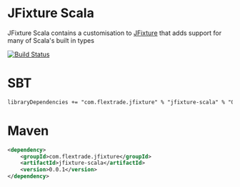 # JFixture Scala
JFixture Scala contains a customisation to [JFixture](https://github.com/FlexTradeUKLtd/jfixture) that adds support for many of Scala's built in types

[![Build Status](https://travis-ci.org/FlexTradeUKLtd/jfixture-scala.svg?branch=master)](https://travis-ci.org/FlexTradeUKLtd/jfixture-scala)

# SBT
```xml
libraryDependencies += "com.flextrade.jfixture" % "jfixture-scala" % "0.0.1"
```

# Maven
```xml
<dependency>
	<groupId>com.flextrade.jfixture</groupId>
	<artifactId>jfixture-scala</artifactId>
	<version>0.0.1</version>
</dependency>
```
